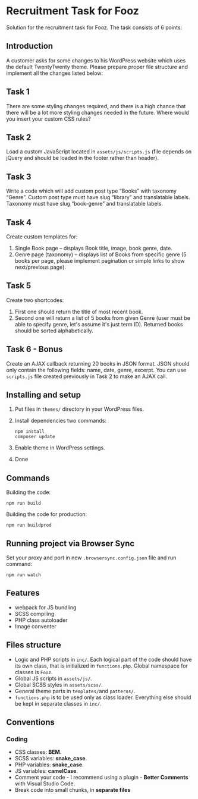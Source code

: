 # Recruitment Task for Fooz

Solution for the recruitment task for Fooz. The task consists of 6 points:

## Introduction

A customer asks for some changes to his WordPress website which uses the default TwentyTwenty theme. Please prepare proper file structure and implement all the changes listed below:

## Task 1

There are some styling changes required, and there is a high chance that there will be a lot more styling changes needed in the future. Where would you insert your custom CSS rules?

## Task 2

Load a custom JavaScript located in `assets/js/scripts.js` (file depends on jQuery and should be loaded in the footer rather than header).

## Task 3

Write a code which will add custom post type “Books” with taxonomy “Genre”. Custom post type must have slug “library” and translatable labels. Taxonomy must have slug “book-genre” and translatable labels.

## Task 4

Create custom templates for:

1. Single Book page – displays Book title, image, book genre, date.
2. Genre page (taxonomy) – displays list of Books from specific genre (5 books per page, please implement pagination or simple links to show next/previous page).

## Task 5

Create two shortcodes:

1. First one should return the title of most recent book.
2. Second one will return a list of 5 books from given Genre (user must be able to specify genre, let's assume it's just term ID). Returned books should be sorted alphabetically.

## Task 6 - Bonus

Create an AJAX callback returning 20 books in JSON format. JSON should only contain the following fields: name, date, genre, excerpt. You can use `scripts.js` file created previously in Task 2 to make an AJAX call.


## Installing and setup

1. Put files in `themes/` directory in your WordPress files.
2. Install dependencies two commands:

    ```
    npm install
    composer update
    ```

3. Enable theme in WordPress settings.
4. Done

## Commands

Building the code:

```
npm run build
```

Building the code for production:

```
npm run buildprod
```

## Running project via Browser Sync

Set your proxy and port in new `.browsersync.config.json` file and run command:

```
npm run watch
```

## Features

- webpack for JS bundling
- SCSS compiling
- PHP class autoloader
- Image conventer

## Files structure

- Logic and PHP scripts in `inc/`. Each logical part of the code should have its own class, that is initialized in `functions.php`. Global namespace for classes is `Fooz`.
- Global JS scripts in `assets/js/`.
- Global SCSS styles in `assets/scss/`.
- General theme parts in `templates/`and `patterns/`.
- `functions.php` is to be used only as class loader. Everything else should be kept in separate classes in `inc/`.


## Conventions

### Coding

- CSS classes: **BEM**.
- SCSS variables: **snake_case**.
- PHP variables: **snake_case**.
- JS variables: **camelCase**.
- Comment your code - I recommend using a plugin - **Better Comments** with Visual Studio Code.
- Break code into small chunks, in **separate files**
